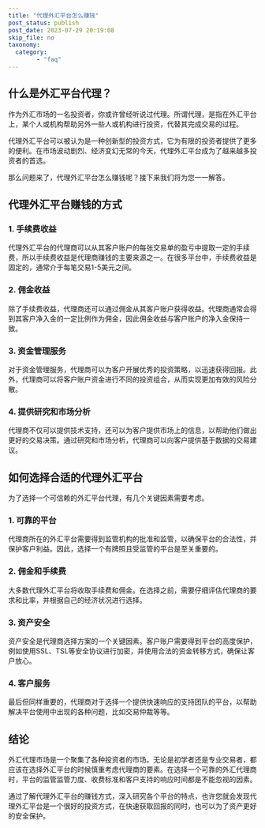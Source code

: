 ```yaml
---
title: "代理外汇平台怎么赚钱"
post_status: publish
post_date: 2023-07-29 20:19:08
skip_file: no
taxonomy:
  category:
        - "faq"
---
```


## 什么是外汇平台代理？

作为外汇市场的一名投资者，你或许曾经听说过代理。所谓代理，是指在外汇平台上，某个人或机构帮助另外一些人或机构进行投资，代替其完成交易的过程。

代理外汇平台可以被认为是一种创新型的投资方式，它为有限的投资者提供了更多的便利。在市场波动剧烈、经济变幻无常的今天，代理外汇平台成为了越来越多投资者的首选。

那么问题来了，代理外汇平台怎么赚钱呢？接下来我们将为您一一解答。

## 代理外汇平台赚钱的方式

### 1. 手续费收益

代理外汇平台的代理商可以从其客户账户的每张交易单的盈亏中提取一定的手续费，所以手续费收益是代理商赚钱的主要来源之一。在很多平台中，手续费收益是固定的，通常介于每笔交易1-5美元之间。

### 2. 佣金收益

除了手续费收益，代理商还可以通过佣金从其客户账户获得收益。代理商通常会得到其客户净入金的一定比例作为佣金，因此佣金收益与客户账户的净入金保持一致。

### 3. 资金管理服务

对于资金管理服务，代理商可以为客户开展优秀的投资策略，以迅速获得回报。此外，代理商可以将客户账户资金进行不同的投资组合，从而实现更加有效的风险分散。

### 4. 提供研究和市场分析

代理商不仅可以提供技术支持，还可以为客户提供市场上的信息，以帮助他们做出更好的交易决策。通过研究和市场分析，代理商可以向客户提供基于数据的交易建议。

## 如何选择合适的代理外汇平台

为了选择一个可信赖的外汇平台代理，有几个关键因素需要考虑。

### 1. 可靠的平台

代理商所在的外汇平台需要得到监管机构的批准和监管，以确保平台的合法性，并保护客户利益。因此，选择一个有牌照且受监管的平台是至关重要的。

### 2. 佣金和手续费

大多数代理外汇平台将收取手续费和佣金。在选择之前，需要仔细评估代理商的要求和比率，并根据自己的经济状况进行选择。

### 3. 资产安全

资产安全是代理商选择方案的一个关键因素。客户账户需要得到平台的高度保护，例如使用SSL、TSL等安全协议进行加密，并使用合法的资金转移方式，确保让客户放心。

### 4. 客户服务

最后但同样重要的，代理商对于选择一个提供快速响应的支持团队的平台，以帮助解决平台使用中出现的各种问题，比如交易仲裁等等。

## 结论

外汇代理市场是一个聚集了各种投资者的市场。无论是初学者还是专业交易者，都应该在选择外汇平台的时候慎重考虑代理商的要素。在选择一个可靠的外汇代理商时，平台的监管监管力度、收费标准和客户支持的响应时间都是不能忽视的因素。

通过了解代理外汇平台的赚钱方式，深入研究各个平台的特点，也许您就会发现代理外汇平台是一个很好的投资方式，在快速获取回报的同时，也可以为了资产更好的安全保护。
